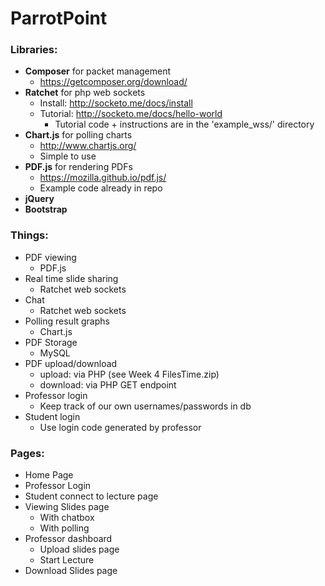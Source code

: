 # ParrotPoint

### Libraries:
- <b>Composer</b> for packet management
	- https://getcomposer.org/download/
- <b>Ratchet</b> for php web sockets
	- Install: http://socketo.me/docs/install
	- Tutorial: http://socketo.me/docs/hello-world
		- Tutorial code + instructions are in the 'example_wss/' directory
- <b>Chart.js</b> for polling charts
	- http://www.chartjs.org/
	- Simple to use
- <b>PDF.js</b> for rendering PDFs
	- https://mozilla.github.io/pdf.js/
	- Example code already in repo
- <b>jQuery</b>
- <b>Bootstrap</b>

### Things:
- PDF viewing
	- PDF.js
- Real time slide sharing
	- Ratchet web sockets
- Chat
	- Ratchet web sockets
- Polling result graphs
	- Chart.js
- PDF Storage
	- MySQL
- PDF upload/download
	- upload: via PHP (see Week 4 FilesTime.zip)
	- download: via PHP GET endpoint
- Professor login
	- Keep track of our own usernames/passwords in db
- Student login
	- Use login code generated by professor

### Pages:
- Home Page
- Professor Login
- Student connect to lecture page
- Viewing Slides page
	- With chatbox
	- With polling
- Professor dashboard
	- Upload slides page
	- Start Lecture
- Download Slides page
